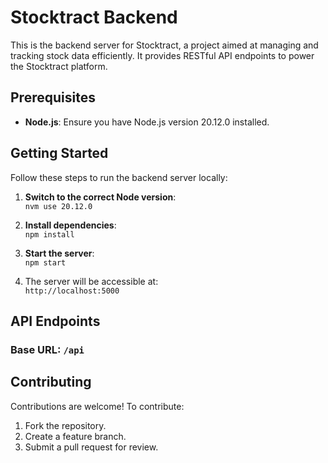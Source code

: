 # Stocktract Backend

This is the backend server for Stocktract, a project aimed at managing and tracking stock data efficiently. It provides RESTful API endpoints to power the Stocktract platform.

## Prerequisites

- **Node.js**: Ensure you have Node.js version 20.12.0 installed.

## Getting Started

Follow these steps to run the backend server locally:

1. **Switch to the correct Node version**:  
   `nvm use 20.12.0`

2. **Install dependencies**:  
   `npm install`

3. **Start the server**:  
   `npm start`

4. The server will be accessible at:  
   `http://localhost:5000`

## API Endpoints

### Base URL: `/api`

## Contributing

Contributions are welcome! To contribute:  
1. Fork the repository.  
2. Create a feature branch.  
3. Submit a pull request for review.

